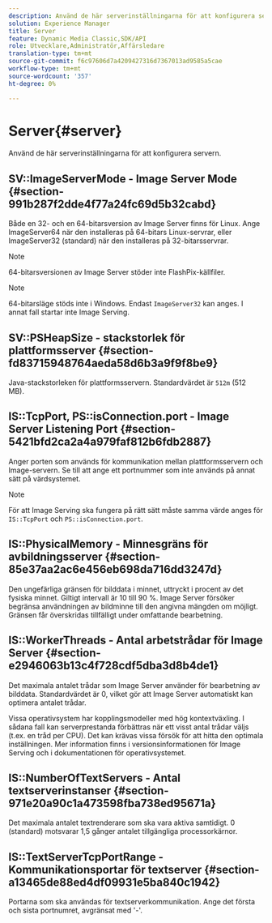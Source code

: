 ```yaml
---
description: Använd de här serverinställningarna för att konfigurera servern.
solution: Experience Manager
title: Server
feature: Dynamic Media Classic,SDK/API
role: Utvecklare,Administratör,Affärsledare
translation-type: tm+mt
source-git-commit: f6c97606d7a4209427316d7367013ad9585a5cae
workflow-type: tm+mt
source-wordcount: '357'
ht-degree: 0%

---
```



# Server{#server}

Använd de här serverinställningarna för att konfigurera servern.

## SV::ImageServerMode - Image Server Mode {#section-991b287f2dde4f77a24fc69d5b32cabd}

Både en 32- och en 64-bitarsversion av Image Server finns för Linux. Ange ImageServer64 när den installeras på 64-bitars Linux-servrar, eller ImageServer32 (standard) när den installeras på 32-bitarsservrar.

>[!NOTE]
>
>64-bitarsversionen av Image Server stöder inte FlashPix-källfiler.

>[!NOTE]
>
>64-bitarsläge stöds inte i Windows. Endast `ImageServer32` kan anges. I annat fall startar inte Image Serving.

## SV::PSHeapSize - stackstorlek för plattformsserver {#section-fd83715948764aeda58d6b3a9f9f8be9}

Java-stackstorleken för plattformsservern. Standardvärdet är `512m` (512 MB).

## IS::TcpPort, PS::isConnection.port - Image Server Listening Port {#section-5421bfd2ca2a4a979faf812b6fdb2887}

Anger porten som används för kommunikation mellan plattformsservern och Image-servern. Se till att ange ett portnummer som inte används på annat sätt på värdsystemet.

>[!NOTE]
>
>För att Image Serving ska fungera på rätt sätt måste samma värde anges för `IS::TcpPort` och `PS::isConnection.port`.

## IS::PhysicalMemory - Minnesgräns för avbildningsserver {#section-85e37aa2ac6e456eb698da716dd3247d}

Den ungefärliga gränsen för bilddata i minnet, uttryckt i procent av det fysiska minnet. Giltigt intervall är 10 till 90 %. Image Server försöker begränsa användningen av bildminne till den angivna mängden om möjligt. Gränsen får överskridas tillfälligt under omfattande bearbetning.

## IS::WorkerThreads - Antal arbetstrådar för Image Server {#section-e2946063b13c4f728cdf5dba3d8b4de1}

Det maximala antalet trådar som Image Server använder för bearbetning av bilddata. Standardvärdet är 0, vilket gör att Image Server automatiskt kan optimera antalet trådar.

Vissa operativsystem har kopplingsmodeller med hög kontextväxling. I sådana fall kan serverprestanda förbättras när ett visst antal trådar väljs (t.ex. en tråd per CPU). Det kan krävas vissa försök för att hitta den optimala inställningen. Mer information finns i versionsinformationen för Image Serving och i dokumentationen för operativsystemet.

## IS::NumberOfTextServers - Antal textserverinstanser {#section-971e20a90c1a473598fba738ed95671a}

Det maximala antalet textrenderare som ska vara aktiva samtidigt. 0 (standard) motsvarar 1,5 gånger antalet tillgängliga processorkärnor.

## IS::TextServerTcpPortRange - Kommunikationsportar för textserver {#section-a13465de88ed4df09931e5ba840c1942}

Portarna som ska användas för textserverkommunikation. Ange det första och sista portnumret, avgränsat med &#39;-&#39;.
